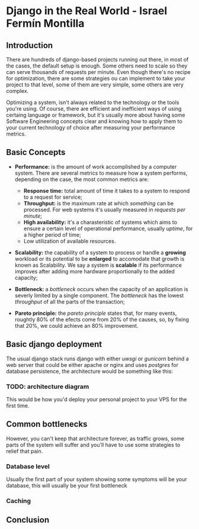 # Django in the Real World - Israel Fermín Montilla

## Introduction
There are hundreds of django-based projects running out there, in most of the cases, the default setup is enough. Some others need to scale so
they can serve thousands of requests per minute. Even though there's no recipe for optimization, there are some strategies ou can implement to
take your project to that level, some of them are very simple, some others are very complex.

Optimizing a system, isn't always related to the technology or the tools you're using. Of course, there are efficient and inefficient ways of
using certaing language or framework, but it's usually more about having some Software Engineering concepts clear and knowing how to apply 
them to your current technology of choice after measuring your performance metrics.

## Basic Concepts
* **Performance:** is the amount of work accomplished by a computer system. There are several metrics to measure how a system performs, depending on the case, the most common metrics are:
    * **Response time:** total amount of time it takes to a system to respond to a request for service;
    * **Throughput:** is the maximum rate at which *something* can be processed. For web systems it's usually measured in *requests per minute*;
    * **High availability:** it's a charasteristic of systems which aims to ensure a certain level of operational performance, usually *uptime*, for a higher period of time;
    * Low utilization of available resources.

* **Scalability:** the capability of a system to process or handle a **growing** workload or its potential to be **enlarged** to accomodate that growth is known as Scalability. We say a system is **scalable** if its performance improves after adding more hardware proportionally to the added capacity;

* **Bottleneck:** a *bottleneck* occurs when the capacity of an application is severly limited by a single component. The *bottleneck* has the lowest *throughput* of all the parts of the transaction;

* **Pareto principle:** the *pareto principle* states that, for many events, roughtly 80% of the efects come from 20% of the causes, so, by fixing that 20%, we could achieve an 80% improvement.

## Basic django deployment
The usual django stack runs django with either *uwsgi* or *gunicorn* behind a web server that could be either apache or nginx and uses *postgres* for database persistence, the architecture would be something like this:

### TODO: architecture diagram

This would be how you'd deploy your personal project to your VPS for the first time.

## Common bottlenecks
However, you can't keep that architecture forever, as traffic grows, some parts of the system will suffer and you'll have to use some strategies to relief that pain.

### Database level
Usually the first part of your system showing some symptoms will be your database, this will usually be your first bottleneck

### Caching


## Conclusion